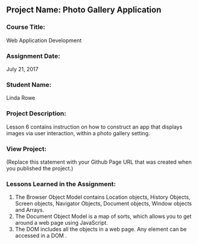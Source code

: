 ## Project Name:  Photo Gallery Application

### Course Title:
Web Application Development

### Assignment Date:  
July 21, 2017

### Student Name:  
Linda Rowe

### Project Description:
Lesson 6 contains instruction on how to construct an app that displays images via user interaction,
within a photo gallery setting.

### View Project:
(Replace this statement with your Github Page URL that was created when you 
 published the project.)

### Lessons Learned in the Assignment:
1. The Browser Object Model contains Location objects, History Objects, Screen objects, Navigator Objects, Document objects, Window objects and Arrays.
2. The Document Object Model is a map of sorts, which allows you to get around a web page using JavaScript.
3. The DOM includes all the objects in a web page. Any element can be accessed in a DOM .
